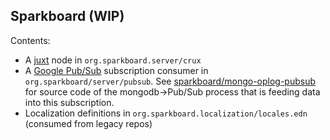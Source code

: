 Sparkboard
(WIP)
----

Contents:

- A [juxt](https://github.com/juxt/crux) node in `org.sparkboard.server/crux`
- A [Google Pub/Sub](https://cloud.google.com/pubsub/docs/overview) subscription consumer in `org.sparkboard/server/pubsub`. See [sparkboard/mongo-oplog-pubsub](https://github.com/sparkboard/mongodb-oplog-pubsub) for source code of the mongodb->Pub/Sub process that is feeding data into this subscription.
- Localization definitions in `org.sparkboard.localization/locales.edn` (consumed from legacy repos)
